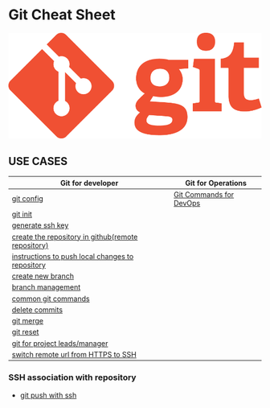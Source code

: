 # Git Cheat Sheet

![Git Cheatsheet](./images/git-logo.png)

## USE CASES

| **Git for developer** |  **Git for Operations**|
|--|--|
|[git config](https://github.com/JinnaBalu/GitCheatSheet/blob/master/use-cases/git-configure.md) | [Git Commands for DevOps](https://github.com/JinnaBalu/GitCheatSheet/blob/master/use-cases/operations-git-commands.md) |
|[git init](https://github.com/JinnaBalu/GitCheatSheet/blob/master/use-cases/git-init.md)|  |
|[generate ssh key](https://github.com/JinnaBalu/GitCheatSheet/blob/master/use-cases/git-push-with-ssh.md)|  |
|[create the repository in github(remote repository)](https://github.com/JinnaBalu/GitCheatSheet/blob/master/use-cases/create-remote-repo.md)|  |
|[instructions to push local changes to repository](https://github.com/JinnaBalu/GitCheatSheet/blob/master/use-cases/git-commit-file.md#committing-files)|  |
|[create new branch](https://github.com/JinnaBalu/GitCheatSheet/blob/master/use-cases/create-branch.md#create-branch)|  |
|[branch management](https://github.com/JinnaBalu/GitCheatSheet/blob/master/use-cases/branch-mangement.md#single-branch-for-production-and-development)|  |
|[common git commands](https://github.com/JinnaBalu/GitCheatSheet/blob/master/use-cases/commonly-used-commands.md#common-commands-using-git)|  |
|[delete commits](https://github.com/JinnaBalu/GitCheatSheet/blob/master/use-cases/delete-commits.md#remove-the-last-commitcommits-using-reset)|  |
|[git merge](https://github.com/JinnaBalu/GitCheatSheet/blob/master/use-cases/git-merge.md#git-merge)|  |
|[git reset](https://github.com/JinnaBalu/GitCheatSheet/blob/master/use-cases/reset.md#git-reset)|  |
|[git for project leads/manager](https://github.com/JinnaBalu/GitCheatSheet/blob/master/use-cases/git-for-manager-lead.md#git-for-project-leadmanager)|  |
|[switch remote url from HTTPS to SSH](https://github.com/JinnaBalu/GitCheatSheet/blob/master/use-cases/switch-remote-url-http-ssh.md#switching-remote-urls-from-https-to-ssh)|  |

### SSH association with repository

- [git push with ssh](https://github.com/JinnaBalu/GitCheatSheet/blob/master/use-cases/git-push-with-ssh.md#setup-git-push-with-ssh)
